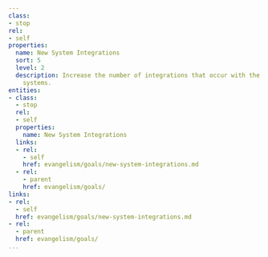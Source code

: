 ```yaml
---
class:
- stop
rel:
- self
properties:
  name: New System Integrations
  sort: 5
  level: 2
  description: Increase the number of integrations that occur with the API, into other
    systems.
entities:
- class:
  - stop
  rel:
  - self
  properties:
    name: New System Integrations
  links:
  - rel:
    - self
    href: evangelism/goals/new-system-integrations.md
  - rel:
    - parent
    href: evangelism/goals/
links:
- rel:
  - self
  href: evangelism/goals/new-system-integrations.md
- rel:
  - parent
  href: evangelism/goals/
...
```

